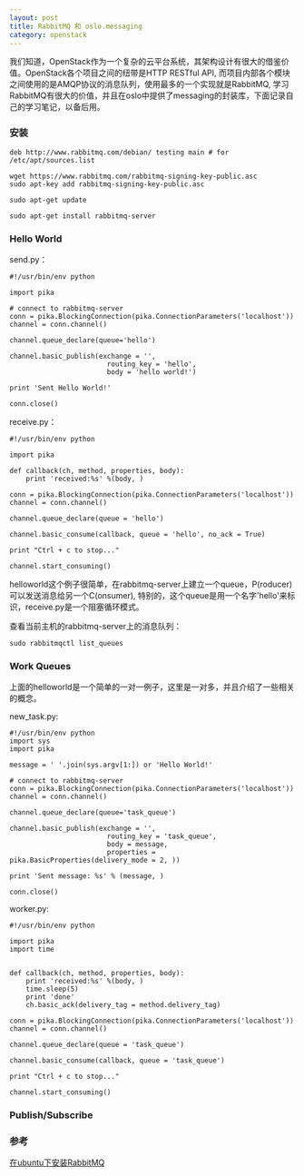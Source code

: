 ```yaml
---
layout: post
title: RabbitMQ 和 oslo.messaging
category: openstack
---
```


我们知道，OpenStack作为一个复杂的云平台系统，其架构设计有很大的借鉴价值。OpenStack各个项目之间的纽带是HTTP RESTful API, 而项目内部各个模块之间使用的是AMQP协议的消息队列，使用最多的一个实现就是RabbitMQ, 学习RabbitMQ有很大的价值，并且在oslo中提供了messaging的封装库，下面记录自己的学习笔记，以备后用。

### 安装
```
deb http://www.rabbitmq.com/debian/ testing main # for /etc/apt/sources.list

wget https://www.rabbitmq.com/rabbitmq-signing-key-public.asc
sudo apt-key add rabbitmq-signing-key-public.asc

sudo apt-get update

sudo apt-get install rabbitmq-server

```

### Hello World
send.py：
```
#!/usr/bin/env python

import pika

# connect to rabbitmq-server
conn = pika.BlockingConnection(pika.ConnectionParameters('localhost'))
channel = conn.channel()

channel.queue_declare(queue='hello')

channel.basic_publish(exchange = '',
                        routing_key = 'hello',
                        body = 'hello world!')

print 'Sent Hello World!'

conn.close()

```

receive.py：
```
#!/usr/bin/env python

import pika

def callback(ch, method, properties, body):
    print 'received:%s' %(body, )

conn = pika.BlockingConnection(pika.ConnectionParameters('localhost'))
channel = conn.channel()

channel.queue_declare(queue = 'hello')

channel.basic_consume(callback, queue = 'hello', no_ack = True)

print "Ctrl + c to stop..."

channel.start_consuming()

```

helloworld这个例子很简单，在rabbitmq-server上建立一个queue，P(roducer)可以发送消息给另一个C(onsumer), 特别的，这个queue是用一个名字'hello'来标识，receive.py是一个阻塞循环模式。

查看当前主机的rabbitmq-server上的消息队列：
```
sudo rabbitmqctl list_queues 
```

### Work Queues
上面的helloworld是一个简单的一对一例子，这里是一对多，并且介绍了一些相关的概念。

new_task.py:
```
#!/usr/bin/env python
import sys
import pika

message = ' '.join(sys.argv[1:]) or 'Hello World!'

# connect to rabbitmq-server
conn = pika.BlockingConnection(pika.ConnectionParameters('localhost'))
channel = conn.channel()

channel.queue_declare(queue='task_queue')

channel.basic_publish(exchange = '',
                        routing_key = 'task_queue',
                        body = message,
                        properties = pika.BasicProperties(delivery_mode = 2, ))

print 'Sent message: %s' % (message, )

conn.close()
```

worker.py:
```
#!/usr/bin/env python

import pika
import time


def callback(ch, method, properties, body):
    print 'received:%s' %(body, )
    time.sleep(5)
    print 'done'
    ch.basic_ack(delivery_tag = method.delivery_tag)

conn = pika.BlockingConnection(pika.ConnectionParameters('localhost'))
channel = conn.channel()

channel.queue_declare(queue = 'task_queue')

channel.basic_consume(callback, queue = 'task_queue')

print "Ctrl + c to stop..."

channel.start_consuming()

```

### Publish/Subscribe


### 参考

[在ubuntu下安装RabbitMQ](http://www.rabbitmq.com/install-debian.html)
